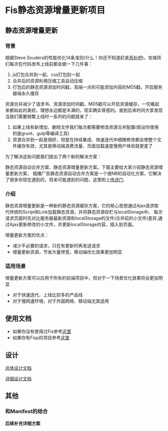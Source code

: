 Fis静态资源增量更新项目
================

## 静态资源增量更新

### 背景

根据Steve Souders的性能优化14条准则(什么！你还不知道赶紧[恶补吧](http://developer.51cto.com/art/201207/347525.htm))，攻城师们每次在代码发布上线前都会做一下几件事：

1. js打包合并到一起、css打包到一起
2. 合并后的资源利用压缩工具自动压缩
3. 打包后的静态资源添加时间戳，高端一点的可能添加内容的MD5戳，开启服务器端永久缓存

资源合并减少了请求书、资源添加时间戳、MD5戳可以开启资源缓存，一切看起来都如此的美好。理想永远都是丰满的，现实确实骨感的。直到后来时间大家发现当我们需要频繁上线时一系列的问题就来了：

1. 如果上线有新增加、删除文件我们每次都需要修改资源合并配置(假设你使用的是grunt、gulp等编译工具)
2. 资源合并到一起是很好，但是在持续集成、快速迭代中细微修改都会使整个文件缓存失效，尤其是移动端浪费流量、页面加载速度慢用户体验就更差了

为了解决这些问题我们提出了两个新的解决方案：

静态资源自动合并方案、静态资源增量更新方案。下面主要给大家介绍静态资源增量更新方案，
插播广告静态资源自动合并方案是一个很NB的自动化方案，它解决了很多你现在遇到的，将来可能遇到的问题，这里附上[传送门](https://github.com/wangcheng714/fis-auto-packager).

### 介绍

静态资源增量更新是一种新的静态资源缓存方案，它的核心思想通过Ajax请求取代传统的Script和Link加载静态资源，并将静态资源存贮与localStorage中。
每次请求页面时先对比服务器最新资源和localStorage的文件(合并前的小文件)差异,通过Ajax更新修改的小文件，并更新localStorage内容，插入到页面。

增量更新方案的优点：

* 减少不必要的请求，只在有更新时再发送请求
* 增量更新资源，节省大量带宽，移动端优化效果更加明显

### 适用场景

增量更新方案可以应用于所有的前端项目中，但对于一下场景优化效果将会更加明显

* 对于快速迭代、上线比较多的产品线
* 对于慢网速环境，对于外国网络、移动端尤其适用

## 使用文档

* 如果你没有使用过Fis参考[这里](https://github.com/wangcheng714/fisp-lsdiff-demo/blob/master/doc/usage.md#demo-getting-start)
* 如果你有Fisp的项目参考[这里](https://github.com/wangcheng714/fisp-lsdiff-demo/blob/master/doc/usage.md#%E6%8E%A5%E5%85%A5%E6%8C%87%E5%AF%BC)

## 设计

[总体设计文档](./doc/localStorage-diff.md)

[详细设计文档](./doc/localStorage-diff-design.md)

## 其他

### 和Manifest的结合

**后续补充详细方案**